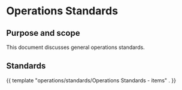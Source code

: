 # Operations Standards

## Purpose and scope

This document discusses general operations standards.

## Standards

{{ template "operations/standards/Operations Standards - items" . }}
